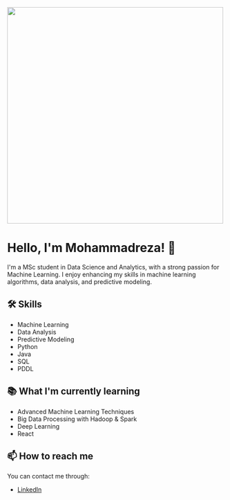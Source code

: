 <img src="D3S_day5.webp" width="500">


# Hello, I'm Mohammadreza! 👋

I'm a MSc student in Data Science and Analytics, with a strong passion for Machine Learning. I enjoy enhancing my skills in machine learning algorithms, data analysis, and predictive modeling.

## 🛠 Skills
- Machine Learning
- Data Analysis
- Predictive Modeling
- Python
- Java
- SQL
- PDDL

## 📚 What I'm currently learning
- Advanced Machine Learning Techniques
- Big Data Processing with Hadoop & Spark
- Deep Learning
- React

## 📫 How to reach me
You can contact me through:

- [LinkedIn](https://www.linkedin.com/in/mohammadreza-yazdian-503b3a219/)
